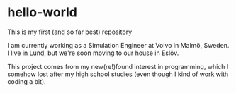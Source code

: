 # hello-world
This is my first (and so far best) repository

I am currently working as a Simulation Engineer at Volvo in Malmö, Sweden. I live in Lund, but we're soon moving to our house in Eslöv.

This project comes from my new(re!)found interest in programming, which I somehow lost after my high school studies (even though I kind of work with coding a bit).
